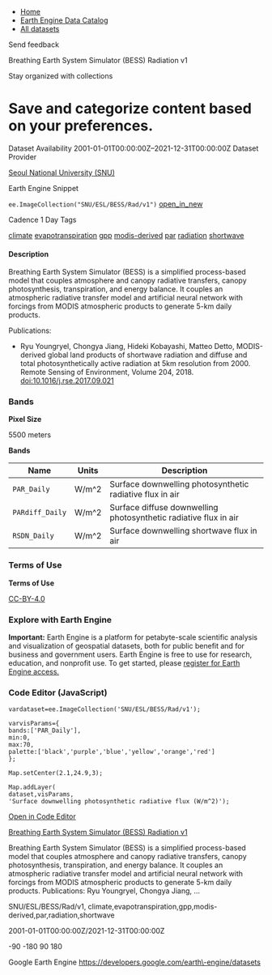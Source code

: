 



* [Home](https://developers.google.com/)
* [Earth Engine Data Catalog](https://developers.google.com/earth-engine/datasets)
* [All datasets](https://developers.google.com/earth-engine/datasets/catalog)





 
 
 Send feedback
 
 

Breathing Earth System Simulator (BESS) Radiation v1


 
 Stay organized with collections
 

 
 Save and categorize content based on your preferences.
======================================================================================================================================================








Dataset Availability
2001\-01\-01T00:00:00Z–2021\-12\-31T00:00:00Z
Dataset Provider


[Seoul National University (SNU)](https://www.environment.snu.ac.kr/bess-rad)



Earth Engine Snippet


`ee.ImageCollection("SNU/ESL/BESS/Rad/v1")` 
[open\_in\_new](https://code.earthengine.google.com/?scriptPath=Examples:Datasets/SNU/SNU_ESL_BESS_Rad_v1)





Cadence
1 Day
Tags


[climate](/earth-engine/datasets/tags/climate)
[evapotranspiration](/earth-engine/datasets/tags/evapotranspiration)
[gpp](/earth-engine/datasets/tags/gpp)
[modis\-derived](/earth-engine/datasets/tags/modis-derived)
[par](/earth-engine/datasets/tags/par)
[radiation](/earth-engine/datasets/tags/radiation)
[shortwave](/earth-engine/datasets/tags/shortwave)








#### Description



Breathing Earth System Simulator (BESS) is a simplified process\-based model
that couples atmosphere and canopy radiative transfers, canopy
photosynthesis, transpiration, and energy balance. It couples an atmospheric
radiative transfer model and artificial neural network with forcings from
MODIS atmospheric products to generate 5\-km daily products.


Publications:


* Ryu Youngryel, Chongya Jiang, Hideki Kobayashi, Matteo Detto,
MODIS\-derived global land products of shortwave radiation and diffuse and
total photosynthetically active radiation at 5km resolution from 2000\.
Remote Sensing of Environment, Volume 204,
2018\.
[doi:10\.1016/j.rse.2017\.09\.021](https://doi.org/10.1016/j.rse.2017.09.021)





### Bands



**Pixel Size**
  
5500 meters



**Bands**




| Name | Units | Description |
| --- | --- | --- |
| `PAR_Daily` | W/m^2 | Surface downwelling photosynthetic radiative flux in air |
| `PARdiff_Daily` | W/m^2 | Surface diffuse downwelling photosynthetic radiative flux in air |
| `RSDN_Daily` | W/m^2 | Surface downwelling shortwave flux in air |




### Terms of Use


**Terms of Use**


[CC\-BY\-4\.0](https://spdx.org/licenses/CC-BY-4.0.html)




### Explore with Earth Engine


**Important:** 
 Earth Engine is a platform for petabyte\-scale scientific analysis and visualization of
 geospatial datasets, both for public benefit and for business and government users.
 Earth Engine is free to use for research, education, and nonprofit use. To get started, please
 [register for Earth Engine access.](https://console.cloud.google.com/earth-engine)



### Code Editor (JavaScript)



```
vardataset=ee.ImageCollection('SNU/ESL/BESS/Rad/v1');

varvisParams={
bands:['PAR_Daily'],
min:0,
max:70,
palette:['black','purple','blue','yellow','orange','red']
};

Map.setCenter(2.1,24.9,3);

Map.addLayer(
dataset,visParams,
'Surface downwelling photosynthetic radiative flux (W/m^2)');
```



[Open in Code Editor](https://code.earthengine.google.com/?scriptPath=Examples:Datasets/SNU/SNU_ESL_BESS_Rad_v1)


[Breathing Earth System Simulator (BESS) Radiation v1](/earth-engine/datasets/catalog/SNU_ESL_BESS_Rad_v1)

Breathing Earth System Simulator (BESS) is a simplified process\-based model that couples atmosphere and canopy radiative transfers, canopy photosynthesis, transpiration, and energy balance. It couples an atmospheric radiative transfer model and artificial neural network with forcings from MODIS atmospheric products to generate 5\-km daily products. Publications: Ryu Youngryel, Chongya Jiang, …

 SNU/ESL/BESS/Rad/v1,
 climate,evapotranspiration,gpp,modis\-derived,par,radiation,shortwave

2001\-01\-01T00:00:00Z/2021\-12\-31T00:00:00Z



 \-90 \-180 90 180
 



Google Earth Engine
https://developers.google.com/earth\-engine/datasets









